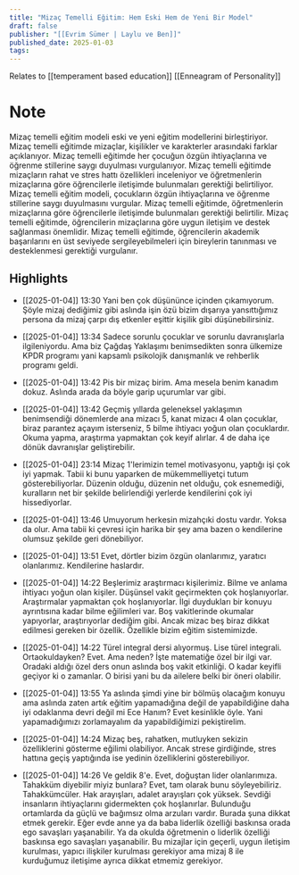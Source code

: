 ```yaml
---
title: "Mizaç Temelli Eğitim: Hem Eski Hem de Yeni Bir Model"
draft: false
publisher: "[[Evrim Sümer | Laylu ve Ben]]"
published_date: 2025-01-03
tags:
---
```

Relates to [[temperament based education]] [[Enneagram of Personality]]
# Note
 Mizaç temelli eğitim modeli eski ve yeni eğitim modellerini birleştiriyor.
Mizaç temelli eğitimde mizaçlar, kişilikler ve karakterler arasındaki farklar açıklanıyor.
Mizaç temelli eğitimde her çocuğun özgün ihtiyaçlarına ve öğrenme stillerine saygı duyulması vurgulanıyor.
Mizaç temelli eğitimde mizaçların rahat ve stres hattı özellikleri inceleniyor ve öğretmenlerin mizaçlarına göre öğrencilerle iletişimde bulunmaları gerektiği belirtiliyor.
Mizaç temelli eğitim modeli, çocukların özgün ihtiyaçlarına ve öğrenme stillerine saygı duyulmasını vurgular.
Mizaç temelli eğitimde, öğretmenlerin mizaçlarına göre öğrencilerle iletişimde bulunmaları gerektiği belirtilir.
Mizaç temelli eğitimde, öğrencilerin mizaçlarına göre uygun iletişim ve destek sağlanması önemlidir.
Mizaç temelli eğitimde, öğrencilerin akademik başarılarını en üst seviyede sergileyebilmeleri için bireylerin tanınması ve desteklenmesi gerektiği vurgulanır.


## Highlights
* [[2025-01-04]] 13:30  Yani ben çok düşününce içinden çıkamıyorum. Şöyle mizaj dediğimiz gibi aslında işin özü bizim dışarıya yansıttığımız persona da mizaj çarpı dış etkenler eşittir kişilik gibi düşünebilirsiniz.

* [[2025-01-04]] 13:34  Sadece sorunlu çocuklar ve sorunlu davranışlarla ilgileniyordu. Ama biz Çağdaş Yaklaşımı benimsedikten sonra ülkemize KPDR programı yani kapsamlı psikolojik danışmanlık ve rehberlik programı geldi.

* [[2025-01-04]] 13:42  Pis bir mizaç birim. Ama mesela benim kanadım dokuz. Aslında arada da böyle garip uçurumlar var gibi.

* [[2025-01-04]] 13:42  Geçmiş yıllarda geleneksel yaklaşımın benimsendiği dönemlerde ana mizacı 5, kanat mizacı 4 olan çocuklar, biraz parantez açayım isterseniz, 5 bilme ihtiyacı yoğun olan çocuklardır. Okuma yapma, araştırma yapmaktan çok keyif alırlar. 4 de daha içe dönük davranışlar geliştirebilir.

* [[2025-01-04]] 23:14  Mizaç 1'lerimizin temel motivasyonu, yaptığı işi çok iyi yapmak. Tabii ki bunu yaparken de mükemmelliyetçi tutum gösterebiliyorlar. Düzenin olduğu, düzenin net olduğu, çok esnemediği, kuralların net bir şekilde belirlendiği yerlerde kendilerini çok iyi hissediyorlar.

* [[2025-01-04]] 13:46  Umuyorum herkesin mizahçıki dostu vardır. Yoksa da olur. Ama tabii ki çevresi için harika bir şey ama bazen o kendilerine olumsuz şekilde geri dönebiliyor.

* [[2025-01-04]] 13:51  Evet, dörtler bizim özgün olanlarımız, yaratıcı olanlarımız. Kendilerine haslardır.

* [[2025-01-04]] 14:22  Beşlerimiz araştırmacı kişilerimiz. Bilme ve anlama ihtiyacı yoğun olan kişiler. Düşünsel vakit geçirmekten çok hoşlanıyorlar. Araştırmalar yapmaktan çok hoşlanıyorlar. İlgi duydukları bir konuyu ayrıntısına kadar bilme eğilimleri var. Boş vakitlerinde okumalar yapıyorlar, araştırıyorlar dediğim gibi. Ancak mizac beş biraz dikkat edilmesi gereken bir özellik. Özellikle bizim eğitim sistemimizde.

* [[2025-01-04]] 14:22  Türel integral dersi alıyormuş. Lise türel integrali. Ortaokuldayken? Evet. Ama neden? İşte matematiğe özel bir ilgi var. Oradaki aldığı özel ders onun aslında boş vakit etkinliği. O kadar keyifli geçiyor ki o zamanlar. O birisi yani bu da ailelere belki bir öneri olabilir.

* [[2025-01-04]] 13:55  Ya aslında şimdi yine bir bölmüş olacağım konuyu ama aslında zaten artık eğitim yapamadığına değil de yapabildiğine daha iyi odaklanma devri değil mi Ece Hanım? Evet kesinlikle öyle. Yani yapamadığımızı zorlamayalım da yapabildiğimizi pekiştirelim.

* [[2025-01-04]] 14:24  Mizaç beş, rahatken, mutluyken sekizin özelliklerini gösterme eğilimi olabiliyor. Ancak strese girdiğinde, stres hattına geçiş yaptığında ise yedinin özelliklerini gösterebiliyor.

* [[2025-01-04]] 14:26  Ve geldik 8'e. Evet, doğuştan lider olanlarımıza. Tahakküm diyebilir miyiz bunlara? Evet, tam olarak bunu söyleyebiliriz. Tahakkümcüler. Hak arayışları, adalet arayışları çok yüksek. Sevdiği insanların ihtiyaçlarını gidermekten çok hoşlanırlar. Bulunduğu ortamlarda da güçlü ve bağımsız olma arzuları vardır. Burada şuna dikkat etmek gerekir. Eğer evde anne ya da baba liderlik özelliği baskınsa orada ego savaşları yaşanabilir. Ya da okulda öğretmenin o liderlik özelliği baskınsa ego savaşları yaşanabilir. Bu mizajlar için geçerli, uygun iletişim kurulması, yapıcı ilişkiler kurulması gerekiyor ama mizaj 8 ile kurduğumuz iletişime ayrıca dikkat etmemiz gerekiyor.

